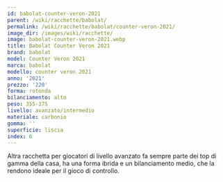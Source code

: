 ```yaml
---
id: babolat-counter-veron-2021
parent: /wiki/racchette/babolat/
permalink: /wiki/racchette/babolat/counter-veron-2021/
image_dir: /images/wiki/racchette/
image: babolat-counter-veron-2021.webp
title: Babolat Counter Veron 2021
brand: babolat
model: Counter Veron 2021
marca: babolat
modello: counter veron 2021
anno: '2021'
prezzo: '220'
forma: rotonda
bilanciamento: alto
peso: 355-375
livello: avanzato/intermedio
materiale: carbonio
gomma: ''
superficie: liscia
index: 6
---
```

Altra racchetta per giocatori di livello avanzato fa sempre parte dei top di gamma della casa, ha una forma ibrida e un bilanciamento medio, che la rendono ideale per il gioco di controllo.